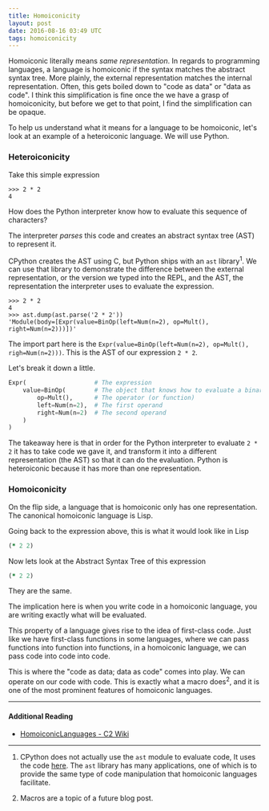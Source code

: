 ```yaml
---
title: Homoiconicity
layout: post
date: 2016-08-16 03:49 UTC
tags: homoiconicity
---
```


Homoiconic literally means _same representation_. In regards to programming languages, a language is homoiconic if the syntax matches the abstract syntax tree. More plainly, the external representation matches the internal representation. Often, this gets boiled down to "code as data" or "data as code". I think this simplification is fine once the we have a grasp of homoiconicity, but before we get to that point, I find the simplification can be opaque.


To help us understand what it means for a language to be homoiconic, let's look at an example of a heteroiconic language. We will use Python.


### Heteroiconicity

Take this simple expression

```console
>>> 2 * 2
4
```

How does the Python interpreter know how to evaluate this sequence of characters?

The interpreter *parses* this code and creates an abstract syntax tree (AST) to represent it.

CPython creates the AST using C, but Python ships with an `ast` library<sup>1</sup>. We can use that library to demonstrate the difference between the external representation, or the version we typed into the REPL, and the AST, the representation the interpreter uses to evaluate the expression.

```console
>>> 2 * 2
4
>>> ast.dump(ast.parse('2 * 2'))
'Module(body=[Expr(value=BinOp(left=Num(n=2), op=Mult(), right=Num(n=2)))])'
```

The import part here is the `Expr(value=BinOp(left=Num(n=2), op=Mult(), righ=Num(n=2)))`. This is the AST of our expression `2 * 2`.

Let's break it down a little.

```python
Expr(                   # The expression
    value=BinOp(        # The object that knows how to evaluate a binary operation
        op=Mult(),      # The operator (or function)
        left=Num(n=2),  # The first operand
        right=Num(n=2)  # The second operand
    )
)
```

The takeaway here is that in order for the Python interpreter to evaluate `2 * 2` it has to take code we gave it, and transform it into a different representation (the AST) so that it can do the evaluation. Python is heteroiconic because it has more than one representation.

### Homoiconicity

On the flip side, a language that is homoiconic only has one representation. The canonical homoiconic language is Lisp.

Going back to the expression above, this is what it would look like in Lisp

```clojure
(* 2 2)
```

Now lets look at the Abstract Syntax Tree of this expression

```clojure
(* 2 2)
```

They are the same.

The implication here is when you write code in a homoiconic language, you are writing exactly what will be evaluated.

This property of a language gives rise to the idea of first-class code. Just like we have first-class functions in some languages, where we can pass functions into function into functions, in a homoiconic language, we can pass code into code into code.

This is where the "code as data; data as code" comes into play. We can operate on our code with code. This is exactly what a macro does<sup>2</sup>, and it is one of the most prominent features of homoiconic languages.

---
#### Additional Reading

* [HomoiconicLanguages - C2 Wiki](http://c2.com/cgi/wiki?HomoiconicLanguages)

---
1. CPython does not actually use the `ast` module to evaluate code, It uses the code [here](https://github.com/python/cpython/tree/master/Parser). The `ast` library has many applications, one of which is to provide the same type of code manipulation that homoiconic languages facilitate.

2. Macros are a topic of a future blog post.
